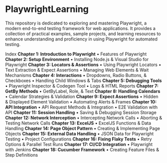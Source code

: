 # PlaywrightLearning
This repository is dedicated to exploring and mastering Playwright, a modern end-to-end testing framework for web applications. It provides a collection of practical examples, sample projects, and learning resources to enhance understanding and proficiency in using Playwright for automated testing.

Index
**Chapter 1: Introduction to Playwright**
•	Features of Playwright
**Chapter 2: Setup Environment**
•	Installing Node.js & Visual Studio for Playwright
**Chapter 3: Locators & Assertions**
•	Using Playwright Locators
•	Text Extraction & Expect Assertions
•	Managing Web Elements & Wait Mechanisms
**Chapter 4: Interactions**
•	Dropdowns, Radio Buttons, & Checkboxes
•	Handling Child Windows & Tabs
**Chapter 5: Debugging Tools**
•	Playwright Inspector & Codegen Tool
•	Logs & HTML Reports
**Chapter 7: GetBy Methods**
•	GetByLabel, Role, & Text
**Chapter 8: Handling Calendars**
•	Calendar Strategies & Validation
**Chapter 9: Expect Assertions**
•	Hidden & Displayed Element Validation
•	Automating Alerts & Frames
**Chapter 10: API Integration**
•	API Request Methods & Integration
•	E2E Validation with API
**Chapter 11: Session Handling**
•	Saving & Debugging Session Storage
**Chapter 12: Network Interception**
•	Intercepting Network Calls
•	Aborting & Testing Network Calls
**Chapter 13: ExcelJS**
•	ExcelJS Functions & Data Handling
**Chapter 14: Page Object Pattern**
•	Creating & Implementing Page Objects
**Chapter 15: External Data Handling**
•	JSON Data for Playwright Testing
•	Project Configurations
**Chapter 16: Fixing Flaky Tests**
•	Retry Options & Parallel Test Runs
**Chapter 17: CI/CD Integration**
•	Playwright with Jenkins
**Chapter 18: Cucumber Framework**
•	Creating Feature Files & Step Definitions

